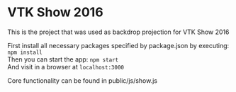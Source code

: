 # VTK Show 2016
This is the project that was used as backdrop projection for VTK Show 2016

First install all necessary packages specified by package.json by executing: `npm install`   
Then you can start the app: `npm start`   
And visit in a browser at `localhost:3000`

Core functionality can be found in public/js/show.js
